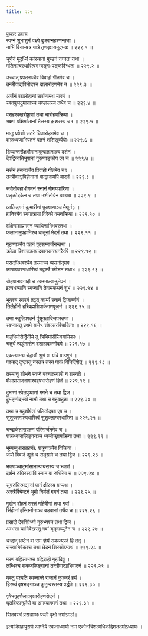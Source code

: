 ```yaml
---
title: २२९

---
```

पुष्कर उवाच  
स्वप्नं शुभाशुभं वक्ष्ये दुःस्वप्नहरणन्तथा ।  
नाभिं विनान्यत्र गात्रे तृणवृक्षसमुद्भवः ॥ २२९.१ ॥  
  
चूर्णनं मूद्‌र्ध्नि कांस्यानां मुण्डनं नग्नता तथा ।  
मलिनाम्बरधारित्वमभ्यङ्गः पङ्कदिग्धता ॥ २२९.२ ॥  
  
उच्चात् प्रपतनञ्चैव विवाहो गीतमेव च ।  
तन्त्रीवाद्यविनोदश्च दालारोहणमेव च ॥ २२९.३ ॥  
  
अर्जनं पद्मलोहानां सर्पाणामथ मारणं ।  
रक्तपुष्पद्रुमाणाञ्च चण्डालस्य तथैव च ॥ २२९.४ ॥  
  
वराहश्वखरोष्ट्राणां तथा चारोहणक्रिया ।  
भक्षणं पक्षिमांसानां तैलस्य कृशरस्य च१ ॥ २२९.५ ॥  
  
मातुः प्रवेशो जठरे चितारोहणमेव च ।  
शक्रध्वजाभिपतनं पतनं शशिसूर्य्ययोः ॥ २२९.६ ॥  
  
दिव्यान्तरीक्षभौमानामुत्पातानाञ्च दर्शनं ।  
देवद्विजातिभूपानां गुरूणाङ्कोप एव च ॥ २२९.७ ॥  
  
नर्त्तनं हसनञ्चैव विवाहो गीतमेव च२ ।  
तन्त्रीवाद्यविहीनानां वाद्यानामपि वादनं ॥ २२९.८ ॥  
  
स्त्रोतोवहाधोगमनं स्नानं गोमयवारिणा ।  
पङ्कोदकेन च तथा मशीतोयेन वाप्यथ ॥ २२९.९ ॥  
  
आलिड्गनं कुमारीणां पुरुषाणाञ्च मैथुनं३ ।  
हानिश्चैव स्वगात्राणां विरेको वमनक्रिया ॥ २२९.१० ॥  
  
दक्षिणाशाप्रगमनं व्याधिनाभिभवस्तथा ।  
फलानामुपहानिश्च धातूनां भेदनं तथा ॥ २२९.११ ॥  
  
गृहाणाञ्चैव पतनं गृहसम्मार्जनन्तथा ।  
क्रोडा पिशाचक्रव्यादवानरान्त्यनरैरपि ॥ २२९.१२ ॥  
  
परादभिभवश्चैव तस्माच्च व्यसनोद्भवः ।  
काषायवस्त्रधारित्वं तद्वस्त्रै क्रीडनं तथा४ ॥ २२९.१३ ॥  
  
स्रेहपानावगाहौ च रक्तमाल्यानुलेपनं ।  
इत्यधन्यानि स्वप्नानि तेषामकथनं शुभं ॥ २२९.१४ ॥  
  
भूयश्च स्वपनं तद्वत् कार्य्यं स्नानं द्विजार्च्चनं ।  
तिलैर्होमो हरिब्रह्मशिवार्कगणपूजनं ॥ २२९.१५ ॥  
  
तथा स्तुतिप्रपठनं पुंसूक्तादिजपस्तथा ।  
स्वप्नास्तु प्रथमे यामे५ संवत्सरविपाकिनः ॥ २२९.१६ ॥  
  
षड्‌भिर्मासैर्द्वितीये तु त्रिभिर्मासैस्त्रियामिकाः ।  
चतुर्थे त्वर्द्धमासेन दशाहादरुणोदये ॥ २२९.१७ ॥  
  
एकस्यामथ चेद्रात्रौ शुभं वा यदि वाऽशुभं ।  
पश्चाद् दृष्टस्तु यस्तत्र तस्य पाकं विनिर्दिशेत् ॥ २२९.१८ ॥  
  
तस्मात्तु शोभने स्वप्ने पश्चात्स्वापो न शस्यते ।  
शैलप्रासादनागाश्ववृषभारोहणं हितं ॥ २२९.१९ ॥  
  
द्रुमाणां स्वेतपुष्पाणां गगने च तथा द्विज ।  
द्रुमतृणोद्भवो नाभौ तथा च बहुबाहुता ॥ २२९.२० ॥  
  
तथा च बहुशीर्षत्वं पलितोद्बव एव च ।  
सुशुक्लमाल्यधारित्वं सुशुक्लाम्बरधारिता ॥ २२९.२१ ॥  
  
चन्द्रार्कताराग्रहणं परिमार्जनमेव च ।  
शक्रध्वजालिङ्गनञ्च ध्वजोच्छ्रायक्रिया तथा ॥ २२९.२२ ॥  
  
भूम्यम्बुधाराग्रहणं६ शत्रूणाञ्चैव विक्रिया ।  
जयो विवादे द्युते च सङ्‌ग्रामे च तथा द्विज ॥ २२९.२३ ॥  
  
भक्षणञ्चार्ट्रमांसानाम्पायसस्य च भक्षणं ।  
दर्शनं रुधिरस्यापि स्नानं वा रुधिरेण च ॥ २२९.२४ ॥  
  
सुगरुधिरमद्यानां पानं क्षीरस्य वाप्यथ ।  
अस्त्रैर्विचेष्टनं भूमौ निर्मलं गगनं तथा ॥ २२९.२५ ॥  
  
मुखेन दोहनं शस्तं महिषीणां तथा गवां ।  
सिंहीनां हस्तिनीनाञ्च बडवानां तथैव च ॥ २२९.२६ ॥  
  
प्रसादो देवविप्रेभ्यो गुरुभ्यश्च तथा द्विज ।  
अम्भसा चाभिषेखस्तु गवां श्रृङ्गच्युतेन च ॥ २२९.२७ ॥  
  
चन्द्राद् भ्रष्टेन वा राम ज्ञेयं राकज्यप्रदं हि तत् ।  
राज्याभिषेकश्च तथा छेदनं शिरसोऽप्यथ ॥ २२९.२८ ॥  
  
मरणं वह्निलाभश्च वह्निदाहो गृहादिषु ।  
लब्धिश्च राकजलिङ्गानां तन्त्रीवाद्याभिवादनं ॥ २२९.२९ ॥  
  
यस्तु पश्यति स्वप्नान्ते राजानं कुञ्जरं हयं ।  
हिरण्यं वृषभङ्गाञ्च कुटुम्बस्तस्य वर्द्धते ॥ २२९.३० ॥  
  
वृषेभगृहशैलाग्रवृक्षारोहणरोदनं ।  
घृतविष्ठानुलेपो वा अगम्यागमनं तथा ॥ २२९.३१ ॥  
  
सितवस्त्रं प्रसन्नाम्भः फली वृक्षो नभोऽमलं।  
  
इत्यादिमहापुराणे आग्नेये स्वप्नाध्यायो नाम एकोनत्रिंशत्यधिकद्विशततमोऽध्यायः ।